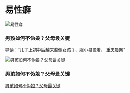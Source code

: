 # 易性癖

![易性癖](https://baogaosu.com/pic/randpoint7.jpg)

### 男孩如何不伪娘？父母最关键

导读：“儿子上初中后越来越像女孩子，胆小易害羞， [重庆晨网](http://www.cqcb.com/cbnews/cqnews/)”

![男孩如何不伪娘？父母最关键](https://baogaosu.com/pic/randpoint9.jpg)

### 男孩如何不伪娘？父母最关键

[男孩如何不伪娘？父母最关键](https://chongqing.baogaosu.com/xinwen/%E7%94%B7%E5%AD%A9%E5%A6%82%E4%BD%95%E4%B8%8D%E4%BC%AA%E5%A8%98%E7%88%B6%E6%AF%8D%E6%9C%80%E5%85%B3%E9%94%AE/30404600/ "男孩如何不伪娘？父母最关键")